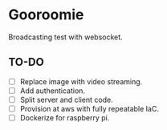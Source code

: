 # Gooroomie

Broadcasting test with websocket.

## TO-DO
- [ ] Replace image with video streaming.
- [ ] Add authentication.
- [ ] Split server and client code.
- [ ] Provision at aws with fully repeatable IaC.
- [ ] Dockerize for raspberry pi.

